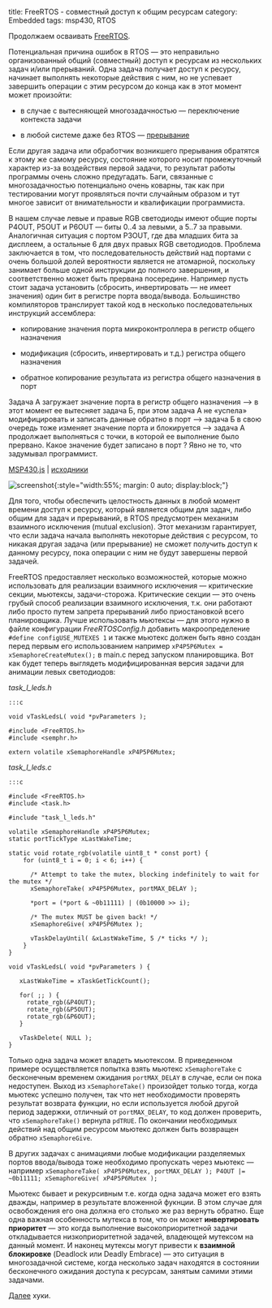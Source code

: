 title: FreeRTOS - совместный доступ к общим ресурсам
category: Embedded 
tags: msp430, RTOS

Продолжаем осваивать [FreeRTOS]({filename}../2017-04-26-intro/2017-04-26-intro.md).

Потенциальная причина ошибок в RTOS — это неправильно организованный общий (совместный) доступ к ресурсам из нескольких задач и/или прерываний. Одна задача получает доступ к ресурсу, начинает выполнять некоторые действия с ним, но не успевает завершить операции с этим ресурсом до конца как в этот момент может произойти:

 - в случае с вытесняющей многозадачностью — переключение контекста задачи 
 
 - в любой системе даже без RTOS — [прерывание]({filename}../../picsim/2017-02-05-coroutines/2017-02-05-coroutines.md) 

Если другая задача или обработчик возникшего прерывания обратятся к этому же самому ресурсу, состояние которого носит промежуточный характер из-за воздействия первой задачи, то результат работы программы очень сложно предугадать. Баги, связанные с многозадачностью потенциально очень коварны, так как при тестировании могут проявляться почти случайным образом и тут многое зависит от внимательности и квалификации программиста. 

В нашем случае левые и правые RGB светодиоды имеют общие порты P4OUT, P5OUT и P6OUT — биты 0..4 за левыми, а 5..7 за правыми. Аналогичная ситуация с портом P3OUT, где два младших бита за дисплеем, а остальные 6 для двух правых RGB светодиодов. Проблема заключается в том, что последовательность действий над портами с очень большой долей вероятности является не атомарной, поскольку занимает больше одной инструкции до полного завершения, и соответственно может быть прервана посередине. Например пусть стоит задача установить (сбросить, инвертировать — не имеет значения) один бит в регистре порта ввода/вывода. Большинство компиляторов транслирует такой код в несколько последовательных инструкций ассемблера:

 - копирование значения порта микроконтроллера в регистр общего назначения

 - модификация (сбросить, инвертировать и т.д.) регистра общего назначения

 - обратное копирование результата из регистра общего назначения в порт

Задача А загружает значение порта в регистр общего назначения --> в этот момент ее вытесняет задача Б, при этом задача А не «успела» модифицировать и записать данные обратно в порт --> задача Б в свою очередь тоже изменяет значение порта и блокируется --> задача А продолжает выполняться с точки, в которой ее выполнение было прервано. Какое значение будет записано в порт ? Явно не то, что задумывал программист.

[MSP430.js](http://mazko.github.io/MSP430.js/6ac96e5ec9bcc3297d04e3e8c0982a46) | [исходники]({attach}mutex.zip)

[comment]: <> (byzanz-record --x=313 --y=132 -w 803 --delay 3 -d 22 ui.flv)
[comment]: <> (rm -rf frames/* && ffmpeg -i ui.flv -pix_fmt rgb24 -r 10 "frames/frame-%05d.png")
[comment]: <> (convert -monitor -limit memory 1024MiB -limit map 2048MiB -layers Optimize -layers removeDups -delay 10 -loop 0 "frames/*.png" ui.gif)

![screenshot]({attach}ui.gif){:style="width:55%; margin: 0 auto; display:block;"}

Для того, чтобы обеспечить целостность данных в любой момент времени доступ к ресурсу, который является общим для задач, либо общим для задач и прерываний, в RTOS предусмотрен механизм взаимного исключения (mutual exclusion). Этот механизм гарантирует, что если задача начала выполнять некоторые действия с ресурсом, то никакая другая задача (или прерывание) не сможет получить доступ к данному ресурсу, пока операции с ним не будут завершены первой задачей.

FreeRTOS предоставляет несколько возможностей, которые можно использовать для реализации взаимного исключения — критические секции, мьютексы, задачи-сторожа. Критические секции — это очень грубый способ реализации взаимного исключения, т.к. они работают либо просто путем запрета прерываний либо приостановкой всего планировщика. Лучше использовать мьютексы — для этого нужно в файле конфигурации *FreeRTOSConfig.h* добавить макроопределение `#define configUSE_MUTEXES 1` и также мьютекс должен быть явно создан перед первым его использованием например `xP4P5P6Mutex = xSemaphoreCreateMutex();` в main.c перед запуском планировщика. Вот как будет теперь выглядеть модифицированная версия задачи для анимации левых светодиодов:

*task_l_leds.h*

    :::c

    void vTaskLedsL( void *pvParameters );

    #include <FreeRTOS.h>
    #include <semphr.h>

    extern volatile xSemaphoreHandle xP4P5P6Mutex;

*task_l_leds.c*

    :::c

    #include <FreeRTOS.h>
    #include <task.h>

    #include "task_l_leds.h"

    volatile xSemaphoreHandle xP4P5P6Mutex;
    static portTickType xLastWakeTime;

    static void rotate_rgb(volatile uint8_t * const port) {
        for (uint8_t i = 0; i < 6; i++) {

          /* Attempt to take the mutex, blocking indefinitely to wait for the mutex */
          xSemaphoreTake( xP4P5P6Mutex, portMAX_DELAY );

          *port = (*port & ~0b11111) | (0b10000 >> i);

          /* The mutex MUST be given back! */
          xSemaphoreGive( xP4P5P6Mutex );

          vTaskDelayUntil( &xLastWakeTime, 5 /* ticks */ );
        }
    }

    void vTaskLedsL( void *pvParameters ) {

       xLastWakeTime = xTaskGetTickCount();

       for( ;; ) {
         rotate_rgb(&P4OUT);
         rotate_rgb(&P5OUT);
         rotate_rgb(&P6OUT);
       }

       vTaskDelete( NULL );
    }

Только одна задача может владеть мьютексом. В приведенном примере осуществляется попытка взять мьютекс  `xSemaphoreTake` с бесконечным временем ожидания `portMAX_DELAY` в случае, если он пока недоступен. Выход из `xSemaphoreTake()` произойдет только тогда, когда мьютекс успешно получен, так что нет необходимости проверять результат возврата функции, но если используется любой другой период задержки, отличный от `portMAX_DELAY`, то код должен проверить, что `xSemaphoreTake()` вернула `pdTRUE`. По окончании необходимых действий над общим ресурсом мьютекс должен быть возвращен обратно `xSemaphoreGive`.

В других задачах с анимациями любые модификации разделяемых портов ввода/вывода тоже необходимо пропускать через мьютекс — например `xSemaphoreTake( xP4P5P6Mutex, portMAX_DELAY ); P4OUT |= ~0b11111; xSemaphoreGive( xP4P5P6Mutex );`

Мьютекс бывает и рекурсивным т.е. когда одна задача может его взять дважды, например в результате вложенной фукнции. В этом случае для освобождения его она должна его столько же раз вернуть обратно. Еще одна важная особенность мутекса в том, что он может **инвертировать приоритет** — это когда выполнение высокоприоритетной задачи откладывается низкоприоритетной задачей, владеющей мутексом на данный момент. И наконец мутексы могут привести к **взаимной блокировке** (Deadlock или Deadly Embrace) — это ситуация в многозадачной системе, когда несколько задач находятся в состоянии бесконечного ожидания доступа к ресурсам, занятым самими этими задачами.

[Далее]({filename}../2017-04-27-hooks/2017-04-27-hooks.md) хуки.